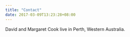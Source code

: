 ```yaml
---
title: "Contact"
date: 2017-03-09T13:23:28+08:00
---
```


David and Margaret Cook live in Perth, Western Australia.
